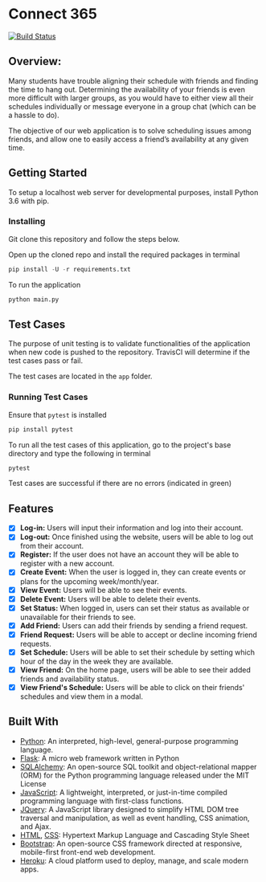 # Connect 365
[![Build Status](https://travis-ci.com/legianni/CMPE131-Project.svg?branch=master)](https://travis-ci.com/legianni/CMPE131-Project)

## Overview:

Many students have trouble aligning their schedule with friends and finding the time to hang out. Determining the availability of your friends is even more difficult with larger groups, as you would have to either view all their schedules individually or message everyone in a group chat (which can be a hassle to do). 

The objective of our web application is to solve scheduling issues among friends, and allow one to easily access a friend’s availability at any given time.

[Live Website: https://connect-365.herokuapp.com/]: https://connect-365.herokuapp.com/

## Getting Started
To setup a localhost web server for developmental purposes, install Python 3.6 with pip.

### Installing
Git clone this repository and follow the steps below.

Open up the cloned repo and install the required packages in terminal
```python
pip install -U -r requirements.txt 
```
To run the application
```python
python main.py
```

## Test Cases
The purpose of unit testing is to validate functionalities of the application when new code is pushed to the repository. TravisCI will determine if the test cases pass or fail.

The test cases are located in the `app` folder.

### Running Test Cases
Ensure that `pytest` is installed
```python
pip install pytest
```
To run all the test cases of this application, go to the project's base directory and type the following in terminal
```python
pytest
```
Test cases are successful if there are no errors (indicated in green)

## Features
- [X] **Log-in:**
  Users will input their information and log into their account.
- [X] **Log-out:**
  Once finished using the website, users will be able to log out from their account.
- [X] **Register:**
  If the user does not have an account they will be able to register with a new account.
- [X] **Create Event:**
  When the user is logged in, they can create events or plans for the upcoming week/month/year.
- [X] **View Event:**
  Users will be able to see their events.
- [X] **Delete Event:**
  Users will be able to delete their events.
- [X] **Set Status:**
  When logged in, users can set their status as available or unavailable for their friends to see.
- [X] **Add Friend:**
  Users can add their friends by sending a friend request.
- [X] **Friend Request:**
  Users will be able to accept or decline incoming friend requests.
- [X] **Set Schedule:**
  Users will be able to set their schedule by setting which hour of the day in the week they are available.
- [X] **View Friend:**
  On the home page, users will be able to see their added friends and availability status.
- [X] **View Friend's Schedule:**
  Users will be able to click on their friends' schedules and view them in a modal.

## Built With
- [Python](https://www.python.org/): An interpreted, high-level, general-purpose programming language.
- [Flask](http://flask.palletsprojects.com/en/1.1.x/): A micro web framework written in Python
- [SQLAlchemy](https://www.sqlalchemy.org/): An open-source SQL toolkit and object-relational mapper (ORM) for the Python programming language released under the MIT License
- [JavaScript](https://www.javascript.com/): A lightweight, interpreted, or just-in-time compiled programming language with first-class functions.
- [JQuery](https://jquery.com/): A JavaScript library designed to simplify HTML DOM tree traversal and manipulation, as well as event handling, CSS animation, and Ajax.
- [HTML](https://developer.mozilla.org/en-US/docs/Web/HTML), [CSS](https://developer.mozilla.org/en-US/docs/Web/CSS): Hypertext Markup Language and Cascading Style Sheet
- [Bootstrap](https://getbootstrap.com/): An open-source CSS framework directed at responsive, mobile-first front-end web development.
- [Heroku](https://www.heroku.com/): A cloud platform used to deploy, manage, and scale modern apps.